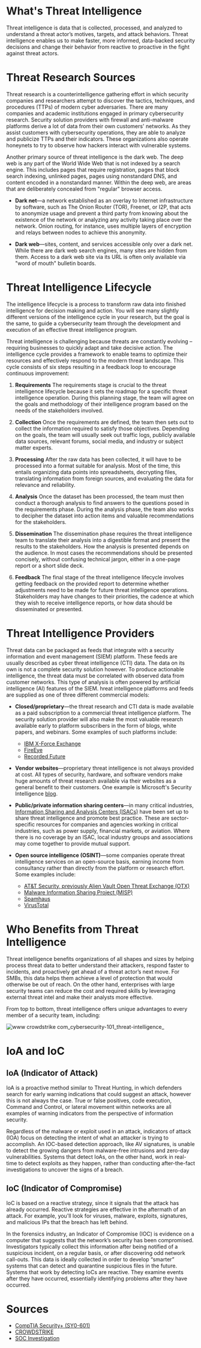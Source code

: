 # What's Threat Intelligence 

Threat intelligence is data that is collected, processed, and analyzed to understand a threat actor’s motives, targets, and attack behaviors. Threat intelligence enables us to make faster, more informed, data-backed security decisions and change their behavior from reactive to proactive in the fight against threat actors.

# Threat Research Sources

Threat research is a counterintelligence gathering effort in which security companies and researchers attempt to discover the tactics, techniques, and procedures (TTPs) of modern cyber adversaries. There are many companies and academic institutions engaged in primary cybersecurity research. Security solution providers with firewall and anti-malware platforms derive a lot of data from their own customers' networks. As they assist customers with cybersecurity operations, they are able to analyze and publicize TTPs and their indicators. These organizations also operate honeynets to try to observe how hackers interact with vulnerable systems.

Another primary source of threat intelligence is the dark web. The deep web is any part of the World Wide Web that is not indexed by a search engine. This includes pages that require registration, pages that block search indexing, unlinked pages, pages using nonstandard DNS, and content encoded in a nonstandard manner. Within the deep web, are areas that are deliberately concealed from "regular" browser access.

* **Dark net**—a network established as an overlay to Internet infrastructure by software, such as The Onion Router (TOR), Freenet, or I2P, that acts to anonymize usage and prevent a third party from knowing about the existence of the network or analyzing any activity taking place over the network. Onion routing, for instance, uses multiple layers of encryption and relays between nodes to achieve this anonymity.

* **Dark web**—sites, content, and services accessible only over a dark net. While there are dark web search engines, many sites are hidden from them. Access to a dark web site via its URL is often only available via "word of mouth" bulletin boards.

# Threat Intelligence Lifecycle

The intelligence lifecycle is a process to transform raw data into finished intelligence for decision making and action. You will see many slightly different versions of the intelligence cycle in your research, but the goal is the same, to guide a cybersecurity team through the development and execution of an effective threat intelligence program.

Threat intelligence is challenging because threats are constantly evolving – requiring businesses to quickly adapt and take decisive action. The intelligence cycle provides a framework to enable teams to optimize their resources and effectively respond to the modern threat landscape. This cycle consists of six steps resulting in a feedback loop to encourage continuous improvement:

1. **Requirements**
The requirements stage is crucial to the threat intelligence lifecycle because it sets the roadmap for a specific threat intelligence operation. During this planning stage, the team will agree on the goals and methodology of their intelligence program based on the needs of the stakeholders involved. 

2. **Collection**
Once the requirements are defined, the team then sets out to collect the information required to satisfy those objectives. Depending on the goals, the team will usually seek out traffic logs, publicly available data sources, relevant forums, social media, and industry or subject matter experts.

3. **Processing**
After the raw data has been collected, it will have to be processed into a format suitable for analysis. Most of the time, this entails organizing data points into spreadsheets, decrypting files, translating information from foreign sources, and evaluating the data for relevance and reliability.

4. **Analysis**
Once the dataset has been processed, the team must then conduct a thorough analysis to find answers to the questions posed in the requirements phase. During the analysis phase, the team also works to decipher the dataset into action items and valuable recommendations for the stakeholders.

5. **Dissemination**
The dissemination phase requires the threat intelligence team to translate their analysis into a digestible format and present the results to the stakeholders. How the analysis is presented depends on the audience. In most cases the recommendations should be presented concisely, without confusing technical jargon, either in a one-page report or a short slide deck.

6. **Feedback**
The final stage of the threat intelligence lifecycle involves getting feedback on the provided report to determine whether adjustments need to be made for future threat intelligence operations. Stakeholders may have changes to their priorities, the cadence at which they wish to receive intelligence reports, or how data should be disseminated or presented.

# Threat Intelligence Providers

Threat data can be packaged as feeds that integrate with a security information and event management (SIEM) platform. These feeds are usually described as cyber threat intelligence (CTI) data. The data on its own is not a complete security solution however. To produce actionable intelligence, the threat data must be correlated with observed data from customer networks. This type of analysis is often powered by artificial intelligence (AI) features of the SIEM. hreat intelligence platforms and feeds are supplied as one of three different commercial models:

* **Closed/proprietary**—the threat research and CTI data is made available as a paid subscription to a commercial threat intelligence platform. The security solution provider will also make the most valuable research available early to platform subscribers in the form of blogs, white papers, and webinars. Some examples of such platforms include:

  * [IBM X-Force Exchange](exchange.xforce.ibmcloud.com)
  * [FireEye](fireeye.com/solutions/cyber-threat-intelligence/threat-intelligence-subscriptions.html)
  * [Recorded Future](recordedfuture.com/solutions/threat-intelligence-feeds)

* **Vendor websites**—proprietary threat intelligence is not always provided at cost. All types of security, hardware, and software vendors make huge amounts of threat research available via their websites as a general benefit to their customers. One example is Microsoft's Security Intelligence [blog](microsoft.com/security/blog/microsoft-security-intelligence).

* **Public/private information sharing centers**—in many critical industries, [Information Sharing and Analysis Centers (ISACs)](nationalisacs.org/member-isacs) have been set up to share threat intelligence and promote best practice. These are sector-specific resources for companies and agencies working in critical industries, such as power supply, financial markets, or aviation. Where there is no coverage by an ISAC, local industry groups and associations may come together to provide mutual support.

* **Open source intelligence (OSINT)**—some companies operate threat intelligence services on an open-source basis, earning income from consultancy rather than directly from the platform or research effort. Some examples include:
  * [AT&T Security, previously Alien Vault Open Threat Exchange (OTX)](otx.alienvault.com)
  * [Malware Information Sharing Project (MISP)](misp-project.org/feeds)
  * [Spamhaus](spamhaus.org/organization)
  * [VirusTotal](virustotal.com)

# Who Benefits from Threat Intelligence

Threat intelligence benefits organizations of all shapes and sizes by helping process threat data to better understand their attackers, respond faster to incidents, and proactively get ahead of a threat actor’s next move. For SMBs, this data helps them achieve a level of protection that would otherwise be out of reach. On the other hand, enterprises with large security teams can reduce the cost and required skills by leveraging external threat intel and make their analysts more effective.

From top to bottom, threat intelligence offers unique advantages to every member of a security team, including:

![www crowdstrike com_cybersecurity-101_threat-intelligence_](https://user-images.githubusercontent.com/71202864/196543437-034aa67b-6003-49e6-b075-52256ab31987.png)

# IoA and IoC

## IoA (Indicator of Attack)

loA is a proactive method similar to Threat Hunting, in which defenders search for early warning indications that could suggest an attack, however this is not always  the case. True or false positives, code execution, Command and Control, or lateral movement within networks are all examples of warning indicators from the perspective of information security.

Regardless of the malware or exploit used in an attack, indicators of attack (IOA) focus on detecting the intent of what an attacker is trying to accomplish. An IOC-based detection approach, like AV signatures, is unable to detect the growing dangers from malware-free intrusions and zero-day vulnerabilities. Systems that detect IoAs, on the other hand, work in real-time to detect exploits as they happen, rather than conducting after-the-fact investigations to uncover the signs of a breach.

## IoC (Indicator of Compromise)

IoC is based on a reactive strategy, since it signals that the attack has already occurred. Reactive strategies are effective in the aftermath of an attack. For example, you'll look for viruses, malware, exploits, signatures, and malicious IPs that the breach has left behind. 

In the forensics industry, an Indicator of Compromise (IOC) is evidence on a computer that suggests that the network’s security has been compromised. Investigators typically collect this information after being notified of a suspicious incident, on a regular basis, or after discovering odd network call-outs. This data is ideally collected in order to develop “smarter” systems that can detect and quarantine suspicious files in the future. Systems that work by detecting IoCs are reactive. They examine events after they have occurred, essentially identifying problems after they have occurred. 

# Sources

* [CompTIA Security+ (SY0-601)](https://www.comptia.org/training/books/security-sy0-601-study-guide)
* [CROWDSTRIKE](https://www.crowdstrike.com/cybersecurity-101/threat-intelligence/)
* [SOC Investigation](https://www.socinvestigation.com/ioc-vs-ioa-indicators-of-threat-intelligence/)

